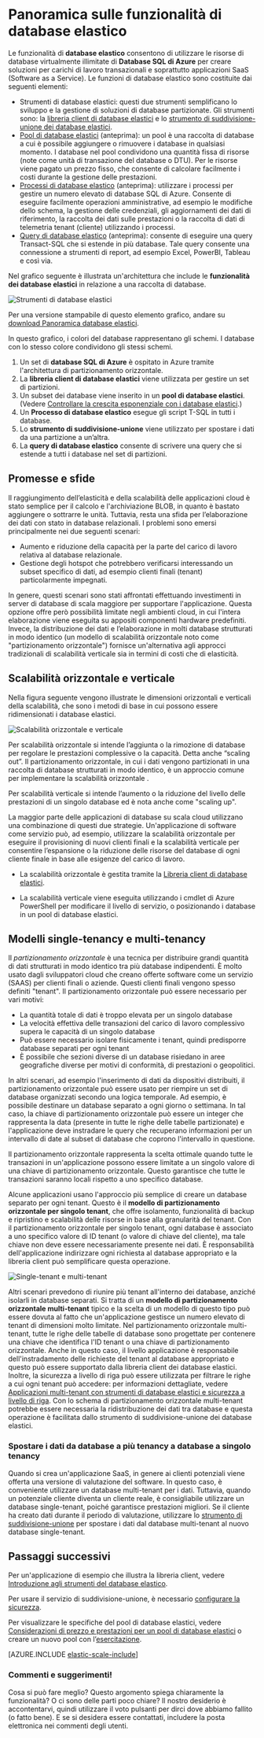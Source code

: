 <properties
    pageTitle="Panoramica delle funzionalità degli strumenti di database elastici | Microsoft Azure"
    description="Gli sviluppatori di Software come Servizio (Saas) possono facilmente creare database elastici e scalabili nel cloud utilizzando questi strumenti"
    services="sql-database"
    documentationCenter=""
    manager="jeffreyg"
    authors="ddove"
    editor=""/>

<tags
    ms.service="sql-database"
    ms.workload="sql-database"
    ms.tgt_pltfrm="na"
    ms.devlang="na"
    ms.topic="article"
    ms.date="03/24/2016"
    ms.author="ddove;sidneyh"/>

# Panoramica sulle funzionalità di database elastico

Le funzionalità di **database elastico** consentono di utilizzare le risorse di database virtualmente illimitate di **Database SQL di Azure** per creare soluzioni per carichi di lavoro transazionali e soprattutto applicazioni SaaS (Software as a Service). Le funzioni di database elastico sono costituite dai seguenti elementi:

* Strumenti di database elastici: questi due strumenti semplificano lo sviluppo e la gestione di soluzioni di database partizionate. Gli strumenti sono: la [libreria client di database elastici](sql-database-elastic-database-client-library.md) e lo [strumento di suddivisione-unione dei database elastici](sql-database-elastic-scale-overview-split-and-merge.md).
* [Pool di database elastici](sql-database-elastic-pool-guidance.md) (anteprima): un pool è una raccolta di database a cui è possibile aggiungere o rimuovere i database in qualsiasi momento. I database nel pool condividono una quantità fissa di risorse (note come unità di transazione del database o DTU). Per le risorse viene pagato un prezzo fisso, che consente di calcolare facilmente i costi durante la gestione delle prestazioni.
* [Processi di database elastico](sql-database-elastic-jobs-overview.md) (anteprima): utilizzare i processi per gestire un numero elevato di database SQL di Azure. Consente di eseguire facilmente operazioni amministrative, ad esempio le modifiche dello schema, la gestione delle credenziali, gli aggiornamenti dei dati di riferimento, la raccolta dei dati sulle prestazioni o la raccolta di dati di telemetria tenant (cliente) utilizzando i processi.
* [Query di database elastico](sql-database-elastic-query-overview.md) (anteprima): consente di eseguire una query Transact-SQL che si estende in più database. Tale query consente una connessione a strumenti di report, ad esempio Excel, PowerBI, Tableau e così via.

Nel grafico seguente è illustrata un'architettura che include le **funzionalità dei database elastici** in relazione a una raccolta di database.

![Strumenti di database elastici][1]

Per una versione stampabile di questo elemento grafico, andare su [download Panoramica database elastici](http://aka.ms/axmybc).

In questo grafico, i colori del database rappresentano gli schemi. I database con lo stesso colore condividono gli stessi schemi.

1. Un set di **database SQL di Azure** è ospitato in Azure tramite l'architettura di partizionamento orizzontale.
2. La **libreria client di database elastici** viene utilizzata per gestire un set di partizioni.
3. Un subset dei database viene inserito in un **pool di database elastici**. (Vedere [Controllare la crescita esponenziale con i database elastici](sql-database-elastic-pool.md).)
4. Un **Processo di database elastico** esegue gli script T-SQL in tutti i database.
5. Lo **strumento di suddivisione-unione** viene utilizzato per spostare i dati da una partizione a un’altra.
6. La **query di database elastico** consente di scrivere una query che si estende a tutti i database nel set di partizioni.

## Promesse e sfide

Il raggiungimento dell’elasticità e della scalabilità delle applicazioni cloud è stato semplice per il calcolo e l'archiviazione BLOB, in quanto è bastato aggiungere o sottrarre le unità. Tuttavia, resta una sfida per l’elaborazione dei dati con stato in database relazionali. I problemi sono emersi principalmente nei due seguenti scenari:

* Aumento e riduzione della capacità per la parte del carico di lavoro relativa al database relazionale.
* Gestione degli hotspot che potrebbero verificarsi interessando un subset specifico di dati, ad esempio clienti finali (tenant) particolarmente impegnati.

In genere, questi scenari sono stati affrontati effettuando investimenti in server di database di scala maggiore per supportare l'applicazione. Questa opzione offre però possibilità limitate negli ambienti cloud, in cui l'intera elaborazione viene eseguita su appositi componenti hardware predefiniti. Invece, la distribuzione dei dati e l’elaborazione in molti database strutturati in modo identico (un modello di scalabilità orizzontale noto come "partizionamento orizzontale") fornisce un'alternativa agli approcci tradizionali di scalabilità verticale sia in termini di costi che di elasticità.

## Scalabilità orizzontale e verticale

Nella figura seguente vengono illustrate le dimensioni orizzontali e verticali della scalabilità, che sono i metodi di base in cui possono essere ridimensionati i database elastici.

![Scalabilità orizzontale e verticale][2]

Per scalabilità orizzontale si intende l’aggiunta o la rimozione di database per regolare le prestazioni complessive o la capacità. Detta anche “scaling out”. Il partizionamento orizzontale, in cui i dati vengono partizionati in una raccolta di database strutturati in modo identico, è un approccio comune per implementare la scalabilità orizzontale .

Per scalabilità verticale si intende l’aumento o la riduzione del livello delle prestazioni di un singolo database ed è nota anche come "scaling up".

La maggior parte delle applicazioni di database su scala cloud utilizzano una combinazione di questi due strategie. Un'applicazione di software come servizio può, ad esempio, utilizzare la scalabilità orizzontale per eseguire il provisioning di nuovi clienti finali e la scalabilità verticale per consentire l’espansione o la riduzione delle risorse del database di ogni cliente finale in base alle esigenze del carico di lavoro.

* La scalabilità orizzontale è gestita tramite la [Libreria client di database elastici](sql-database-elastic-database-client-library.md).

* La scalabilità verticale viene eseguita utilizzando i cmdlet di Azure PowerShell per modificare il livello di servizio, o posizionando i database in un pool di database elastici.

## Modelli single-tenancy e multi-tenancy

Il *partizionamento orizzontale* è una tecnica per distribuire grandi quantità di dati strutturati in modo identico tra più database indipendenti. È molto usato dagli sviluppatori cloud che creano offerte software come un servizio (SAAS) per clienti finali o aziende. Questi clienti finali vengono spesso definiti "tenant". Il partizionamento orizzontale può essere necessario per vari motivi:

* La quantità totale di dati è troppo elevata per un singolo database
* La velocità effettiva delle transazioni del carico di lavoro complessivo supera le capacità di un singolo database
* Può essere necessario isolare fisicamente i tenant, quindi predisporre database separati per ogni tenant
* È possibile che sezioni diverse di un database risiedano in aree geografiche diverse per motivi di conformità, di prestazioni o geopolitici.

In altri scenari, ad esempio l'inserimento di dati da dispositivi distribuiti, il partizionamento orizzontale può essere usato per riempire un set di database organizzati secondo una logica temporale. Ad esempio, è possibile destinare un database separato a ogni giorno o settimana. In tal caso, la chiave di partizionamento orizzontale può essere un integer che rappresenta la data (presente in tutte le righe delle tabelle partizionate) e l'applicazione deve instradare le query che recuperano informazioni per un intervallo di date al subset di database che coprono l'intervallo in questione.

Il partizionamento orizzontale rappresenta la scelta ottimale quando tutte le transazioni in un'applicazione possono essere limitate a un singolo valore di una chiave di partizionamento orizzontale. Questo garantisce che tutte le transazioni saranno locali rispetto a uno specifico database.

Alcune applicazioni usano l'approccio più semplice di creare un database separato per ogni tenant. Questo è il **modello di partizionamento orizzontale per singolo tenant**, che offre isolamento, funzionalità di backup e ripristino e scalabilità delle risorse in base alla granularità del tenant. Con il partizionamento orizzontale per singolo tenant, ogni database è associato a uno specifico valore di ID tenant (o valore di chiave del cliente), ma tale chiave non deve essere necessariamente presente nei dati. È responsabilità dell'applicazione indirizzare ogni richiesta al database appropriato e la libreria client può semplificare questa operazione.

![Single-tenant e multi-tenant][4]

Altri scenari prevedono di riunire più tenant all'interno dei database, anziché isolarli in database separati. Si tratta di un **modello di partizionamento orizzontale multi-tenant** tipico e la scelta di un modello di questo tipo può essere dovuta al fatto che un'applicazione gestisce un numero elevato di tenant di dimensioni molto limitate. Nel partizionamento orizzontale multi-tenant, tutte le righe delle tabelle di database sono progettate per contenere una chiave che identifica l'ID tenant o una chiave di partizionamento orizzontale. Anche in questo caso, il livello applicazione è responsabile dell'instradamento delle richieste del tenant al database appropriato e questo può essere supportato dalla libreria client dei database elastici. Inoltre, la sicurezza a livello di riga può essere utilizzata per filtrare le righe a cui ogni tenant può accedere: per informazioni dettagliate, vedere [Applicazioni multi-tenant con strumenti di database elastici e sicurezza a livello di riga](sql-database-elastic-tools-multi-tenant-row-level-security.md). Con lo schema di partizionamento orizzontale multi-tenant potrebbe essere necessaria la ridistribuzione dei dati tra database e questa operazione è facilitata dallo strumento di suddivisione-unione dei database elastici.

### Spostare i dati da database a più tenancy a database a singolo tenancy
Quando si crea un'applicazione SaaS, in genere ai clienti potenziali viene offerta una versione di valutazione del software. In questo caso, è conveniente utilizzare un database multi-tenant per i dati. Tuttavia, quando un potenziale cliente diventa un cliente reale, è consigliabile utilizzare un database single-tenant, poiché garantisce prestazioni migliori. Se il cliente ha creato dati durante il periodo di valutazione, utilizzare lo [strumento di suddivisione-unione](sql-database-elastic-scale-overview-split-and-merge.md) per spostare i dati dal database multi-tenant al nuovo database single-tenant.

## Passaggi successivi

Per un'applicazione di esempio che illustra la libreria client, vedere [Introduzione agli strumenti del database elastico](sql-database-elastic-scale-get-started.md).

Per usare il servizio di suddivisione-unione, è necessario [configurare la sicurezza](sql-database-elastic-scale-split-merge-security-configuration.md).

Per visualizzare le specifiche del pool di database elastici, vedere [Considerazioni di prezzo e prestazioni per un pool di database elastici](sql-database-elastic-pool-guidance.md) o creare un nuovo pool con l’[esercitazione](sql-database-elastic-pool-create-portal.md).

[AZURE.INCLUDE [elastic-scale-include](../../includes/elastic-scale-include.md)]

### Commenti e suggerimenti!
Cosa si può fare meglio? Questo argomento spiega chiaramente la funzionalità? O ci sono delle parti poco chiare? Il nostro desiderio è accontentarvi, quindi utilizzare il voto pulsanti per dirci dove abbiamo fallito (o fatto bene). E se si desidera essere contattati, includere la posta elettronica nei commenti degli utenti.


<!--Anchors-->
<!--Image references-->
[1]: ./media/sql-database-elastic-scale-introduction/tools.png
[2]: ./media/sql-database-elastic-scale-introduction/h_versus_vert.png
[3]: ./media/sql-database-elastic-scale-introduction/overview.png
[4]: ./media/sql-database-elastic-scale-introduction/single_v_multi_tenant.png

<!---HONumber=AcomDC_0330_2016-->